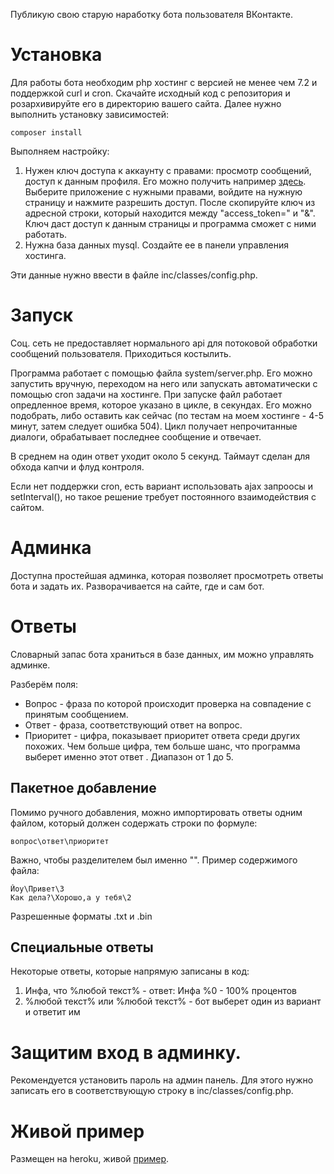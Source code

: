 Публикую свою старую наработку бота пользователя ВКонтакте.

# Установка
Для работы бота необходим php хостинг с версией не менее чем 7.2 и поддержкой curl и cron. Скачайте исходный код с репозитория и розархивируйте его в директорию вашего сайта. Далее нужно выполнить установку зависимостей:

```
composer install
```

Выполняем настройку:
1. Нужен ключ доступа к аккаунту с правами: просмотр сообщений, доступ к данным профиля. Его можно получить например [здесь](https://vkhost.github.io/). Выберите приложение с нужными правами, войдите на нужную страницу и нажмите разрешить доступ. После скопируйте ключ из адресной строки, который находится между "access_token=" и "&". Ключ даст доступ к данным страницы и программа сможет с ними работать.
2. Нужна база данных mysql. Создайте ее в панели управления хостинга.

Эти данные нужно ввести в файле inc/classes/config.php.


# Запуск
Соц. сеть не предоставляет нормального api для потоковой обработки сообщений пользователя. Приходиться костылить.

Программа работает с помощью файла system/server.php. Его можно запустить вручную, переходом на него или запускать автоматически с помощью cron задачи на хостинге. При запуске файл работает опредленное время, которое указано в цикле, в секундах. Его можно подобрать, либо оставить как сейчас (по тестам на моем хостинге - 4-5 минут, затем следует ошибка 504). Цикл получает непрочитанные диалоги, обрабатывает последнее сообщение и отвечает.

В среднем на один ответ уходит около 5 секунд. Таймаут сделан для обхода капчи и флуд контроля.

Если нет поддержки cron, есть вариант использовать ajax запроосы и setInterval(), но такое решение требует постоянного взаимодействия с сайтом.


# Админка
Доступна простейшая админка, которая позволяет просмотреть ответы бота и задать их. Разворачивается на сайте, где и сам бот.


# Ответы
Словарный запас бота храниться в базе данных, им можно управлять админке.

Разберём поля:
- Вопрос - фраза по которой происходит проверка на совпадение с принятым сообщением.
- Ответ - фраза, соответствующий ответ на вопрос.
- Приоритет - цифра, показывает приоритет ответа среди других похожих. Чем больше цифра, тем больше шанс, что программа выберет именно этот ответ . Диапазон от 1 до 5.

## Пакетное добавление
Помимо ручного добавления, можно импортировать ответы одним файлом, который должен содержать строки по формуле:

```
вопрос\ответ\приоритет
```

Важно, чтобы разделителем был именно "\". Пример содержимого файла:

```
Йоу\Привет\3
Как дела?\Хорошо,а у тебя\2
```

Разрешенные форматы .txt и .bin

## Специальные ответы
Некоторые ответы, которые напрямую записаны в код:
1. Инфа, что %любой текст% - ответ: Инфа %0 - 100% процентов
2. %любой текст% или %любой текст% - бот выберет один из вариант и ответит им


# Защитим вход в админку.
Рекомендуется установить пароль на админ панель. Для этого нужно записать его в соответствующую строку в inc/classes/config.php.

# Живой пример
Размещен на heroku, живой [пример](https://vk.com/carl_111111).
